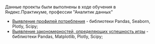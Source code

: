 Данные проекты были выполнены в ходе обучения в Яндекс.Практикуме, профессии "Аналитик данных" 
<ul>
<li><a href = 'https://github.com/KasyanovK/works/tree/main/E_Commerce'>Выявление профилей потребления</a> - библиотеки Pandas, Seaborn, Plotly, Scipy;</li>
<li><a href = 'https://github.com/KasyanovK/works/tree/main/Games'>Выявление закономерностей, определяющих успешность игры</a> - библиотеки Pandas, Matplotlib, Plotly, Scipy;</li>
</ul>
